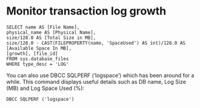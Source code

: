 # Monitor transaction log growth

````
SELECT name AS [File Name], 
physical_name AS [Physical Name], 
size/128.0 AS [Total Size in MB], 
size/128.0 - CAST(FILEPROPERTY(name, 'SpaceUsed') AS int)/128.0 AS [Available Space In MB], 
[growth], [file_id]
FROM sys.database_files
WHERE type_desc = 'LOG'
````

You can also use DBCC SQLPERF (‘logspace’) which has been around for a while. This command displays useful details such as DB name, Log Size (MB) and Log Space Used (%):
````
DBCC SQLPERF ('logspace')
````
